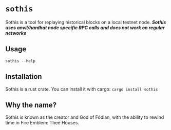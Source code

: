 # `sothis`

Sothis is a tool for replaying historical blocks on a local testnet node. ***Sothis uses anvil/hardhat node specific RPC calls and does not work on regular networks***

## Usage

`sothis --help`

## Installation

Sothis is a rust crate. You can install it with cargo:
`cargo install sothis`

## Why the name?

Sothis is known as the creator and God of Fódlan, with the ability to rewind time in Fire Emblem: Thee Houses.
